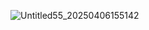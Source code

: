 ![Untitled55_20250406155142](https://github.com/user-attachments/assets/3273c974-6ec3-4590-90d9-7a5ace09074b)



